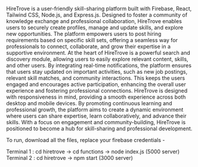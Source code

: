HireTrove is a user-friendly skill-sharing platform built with Firebase, React, Tailwind CSS, Node.js, and Express.js. Designed to foster a community of knowledge exchange and professional collaboration, HireTrove enables users to securely create profiles, manage and update skills, and explore new opportunities. The platform empowers users to post hiring requirements based on specific skill sets, offering a seamless way for professionals to connect, collaborate, and grow their expertise in a supportive environment.
At the heart of HireTrove is a powerful search and discovery module, allowing users to easily explore relevant content, skills, and other users. By integrating real-time notifications, the platform ensures that users stay updated on important activities, such as new job postings, relevant skill matches, and community interactions. This keeps the users engaged and encourages active participation, enhancing the overall user experience and fostering professional connections.
HireTrove is designed with responsiveness in mind, providing a smooth experience across both desktop and mobile devices. By promoting continuous learning and professional growth, the platform aims to create a dynamic environment where users can share expertise, learn collaboratively, and advance their skills. With a focus on engagement and community-building, HireTrove is positioned to become a hub for skill-sharing and professional development.

To run, download all the files, replace your firebase credentials -

Terminal 1 :
cd hiretrove -> cd functions -> node index.js (5000 server)
Terminal 2 :
cd hiretrove -> npm start (3000 server)
